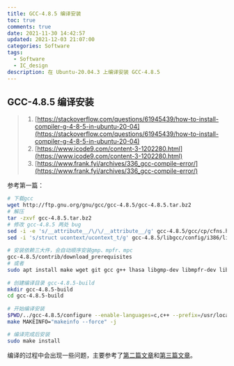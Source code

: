 ```yaml
---
title: GCC-4.8.5 编译安装
toc: true
comments: true
date: 2021-11-30 14:42:57
updated: 2021-12-03 21:07:00
categories: Software
tags:
  - Software
  - IC_design
description: 在 Ubuntu-20.04.3 上编译安装 GCC-4.8.5
---
```


## GCC-4.8.5 编译安装

> 1. [https://stackoverflow.com/questions/61945439/how-to-install-compiler-g-4-8-5-in-ubuntu-20-04](https://stackoverflow.com/questions/61945439/how-to-install-compiler-g-4-8-5-in-ubuntu-20-04)
> 2. [https://www.icode9.com/content-3-1202280.html](https://www.icode9.com/content-3-1202280.html)
> 3. [https://www.frank.fyi/archives/336_gcc-compile-error/](https://www.frank.fyi/archives/336_gcc-compile-error/)

参考第一篇：

~~~bash
# 下载gcc
wget http://ftp.gnu.org/gnu/gcc/gcc-4.8.5/gcc-4.8.5.tar.bz2
# 解压
tar -zxvf gcc-4.8.5.tar.bz2
# 修改 gcc-4.8.5 两处 bug
sed -i -e 's/__attribute__/\/\/__attribute__/g' gcc-4.8.5/gcc/cp/cfns.h
sed -i 's/struct ucontext/ucontext_t/g' gcc-4.8.5/libgcc/config/i386/linux-unwind.h
 
# 安装依赖三大件，会自动顺序安装gmp、mpfr、mpc
gcc-4.8.5/contrib/download_prerequisites
# 或者
sudo apt install make wget git gcc g++ lhasa libgmp-dev libmpfr-dev libmpc-dev flex bison gettext texinfo ncurses-dev autoconf rsync
 
# 创建编译目录 gcc-4.8.5-build
mkdir gcc-4.8.5-build
cd gcc-4.8.5-build
 
# 开始编译安装
$PWD/../gcc-4.8.5/configure --enable-languages=c,c++ --prefix=/usr/local/gcc-4.8.5 --enable-shared --enable-plugin --program-suffix=-4.8.5 --disable-multilib
make MAKEINFO="makeinfo --force" -j

# 编译完成后安装
sudo make install
~~~

编译的过程中会出现一些问题，主要参考了[第二篇文章](https://www.icode9.com/content-3-1202280.html)和[第三篇文章](https://www.frank.fyi/archives/336_gcc-compile-error/)。
